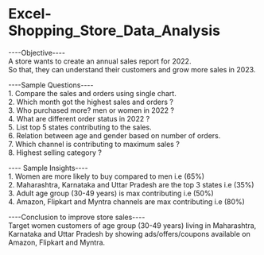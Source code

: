 # Excel-Shopping_Store_Data_Analysis

----Objective---- <br>
    A store wants to create an annual sales report for 2022. <br>
    So that, they can understand their customers and grow more sales in 2023. <br>

----Sample Questions---- <br>
    1. Compare the sales and orders using single chart. <br>
    2. Which month got the highest sales and orders ? <br>
    3. Who purchased more? men or women in 2022 ? <br>
    4. What are different order status in 2022 ? <br>
    5. List top 5 states contributing to the sales. <br>
    6. Relation between age and gender based on number of orders. <br>
    7. Which channel is contributing to maximum sales ? <br>
    8. Highest selling category ? <br>

---- Sample Insights---- <br>
    1. Women are more likely to buy compared to men i.e (65%) <br>
    2. Maharashtra, Karnataka and Uttar Pradesh are the top 3 states i.e (35%) <br>
    3. Adult age group (30-49 years) is max contributing i.e (50%) <br>
    4. Amazon, Flipkart and Myntra channels are max contributing i.e (80%) <br>

----Conclusion to improve store sales---- <br>
    Target women customers of age group (30-49 years) living in Maharashtra, Karnataka and Uttar Pradesh
    by showing ads/offers/coupons available on Amazon, Flipkart and Myntra.
